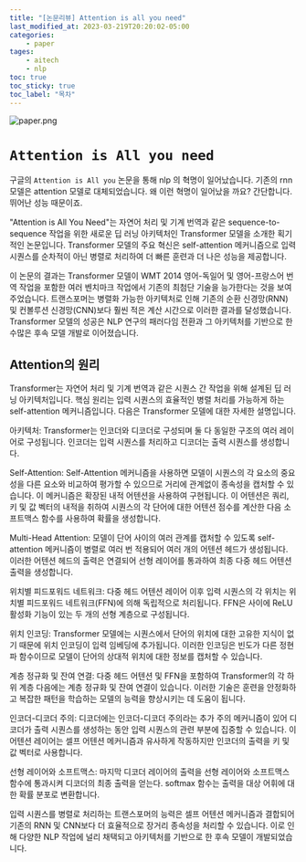 ```yaml
---
title: "[논문리뷰] Attention is all you need"
last_modified_at: 2023-03-219T20:20:02-05:00
categories:
    - paper
tages:
    - aitech
    - nlp
toc: true
toc_sticky: true
toc_label: "목차"
---
```


![paper.png](../../../image/paper.png)

# `Attention is All you need`

구글의 `Attention is All you` 논문을 통해 nlp 의 혁명이 일어났습니다.  기존의 rnn 모델은 attention 모델로 대체되었습니다.  왜 이런 혁명이 일어났을 까요? 간단합니다. 뛰어난 성능 때문이죠.

"Attention is All You Need"는 자연어 처리 및 기계 번역과 같은 sequence-to-sequence 작업을 위한 새로운 딥 러닝 아키텍처인 Transformer 모델을 소개한 획기적인 논문입니다. Transformer 모델의 주요 혁신은 self-attention 메커니즘으로 입력 시퀀스를 순차적이 아닌 병렬로 처리하여 더 빠른 훈련과 더 나은 성능을 제공합니다.


이 논문의 결과는 Transformer 모델이 WMT 2014 영어-독일어 및 영어-프랑스어 번역 작업을 포함한 여러 벤치마크 작업에서 기존의 최첨단 기술을 능가한다는 것을 보여주었습니다. 트랜스포머는 병렬화 가능한 아키텍처로 인해 기존의 순환 신경망(RNN) 및 컨볼루션 신경망(CNN)보다 훨씬 적은 계산 시간으로 이러한 결과를 달성했습니다. Transformer 모델의 성공은 NLP 연구의 패러다임 전환과 그 아키텍처를 기반으로 한 수많은 후속 모델 개발로 이어졌습니다.

## Attention의 원리

Transformer는 자연어 처리 및 기계 번역과 같은 시퀀스 간 작업을 위해 설계된 딥 러닝 아키텍처입니다. 핵심 원리는 입력 시퀀스의 효율적인 병렬 처리를 가능하게 하는 self-attention 메커니즘입니다. 다음은 Transformer 모델에 대한 자세한 설명입니다.


아키텍처: Transformer는 인코더와 디코더로 구성되며 둘 다 동일한 구조의 여러 레이어로 구성됩니다. 인코더는 입력 시퀀스를 처리하고 디코더는 출력 시퀀스를 생성합니다.

Self-Attention: Self-Attention 메커니즘을 사용하면 모델이 시퀀스의 각 요소의 중요성을 다른 요소와 비교하여 평가할 수 있으므로 거리에 관계없이 종속성을 캡처할 수 있습니다. 이 메커니즘은 확장된 내적 어텐션을 사용하여 구현됩니다. 이 어텐션은 쿼리, 키 및 값 벡터의 내적을 취하여 시퀀스의 각 단어에 대한 어텐션 점수를 계산한 다음 소프트맥스 함수를 사용하여 확률을 생성합니다.

Multi-Head Attention: 모델이 단어 사이의 여러 관계를 캡처할 수 있도록 self-attention 메커니즘이 병렬로 여러 번 적용되어 여러 개의 어텐션 헤드가 생성됩니다. 이러한 어텐션 헤드의 출력은 연결되어 선형 레이어를 통과하여 최종 다중 헤드 어텐션 출력을 생성합니다.

위치별 피드포워드 네트워크: 다중 헤드 어텐션 레이어 이후 입력 시퀀스의 각 위치는 위치별 피드포워드 네트워크(FFN)에 의해 독립적으로 처리됩니다. FFN은 사이에 ReLU 활성화 기능이 있는 두 개의 선형 계층으로 구성됩니다.

위치 인코딩: Transformer 모델에는 시퀀스에서 단어의 위치에 대한 고유한 지식이 없기 때문에 위치 인코딩이 입력 임베딩에 추가됩니다. 이러한 인코딩은 빈도가 다른 정현파 함수이므로 모델이 단어의 상대적 위치에 대한 정보를 캡처할 수 있습니다.

계층 정규화 및 잔여 연결: 다중 헤드 어텐션 및 FFN을 포함하여 Transformer의 각 하위 계층 다음에는 계층 정규화 및 잔여 연결이 있습니다. 이러한 기술은 훈련을 안정화하고 복잡한 패턴을 학습하는 모델의 능력을 향상시키는 데 도움이 됩니다.

인코더-디코더 주의: 디코더에는 인코더-디코더 주의라는 추가 주의 메커니즘이 있어 디코더가 출력 시퀀스를 생성하는 동안 입력 시퀀스의 관련 부분에 집중할 수 있습니다. 이 어텐션 레이어는 셀프 어텐션 메커니즘과 유사하게 작동하지만 인코더의 출력을 키 및 값 벡터로 사용합니다.

선형 레이어와 소프트맥스: 마지막 디코더 레이어의 출력을 선형 레이어와 소프트맥스 함수에 통과시켜 디코더의 최종 출력을 얻는다. softmax 함수는 출력을 대상 어휘에 대한 확률 분포로 변환합니다.

입력 시퀀스를 병렬로 처리하는 트랜스포머의 능력은 셀프 어텐션 메커니즘과 결합되어 기존의 RNN 및 CNN보다 더 효율적으로 장거리 종속성을 처리할 수 있습니다. 이로 인해 다양한 NLP 작업에 널리 채택되고 아키텍처를 기반으로 한 후속 모델이 개발되었습니다.
